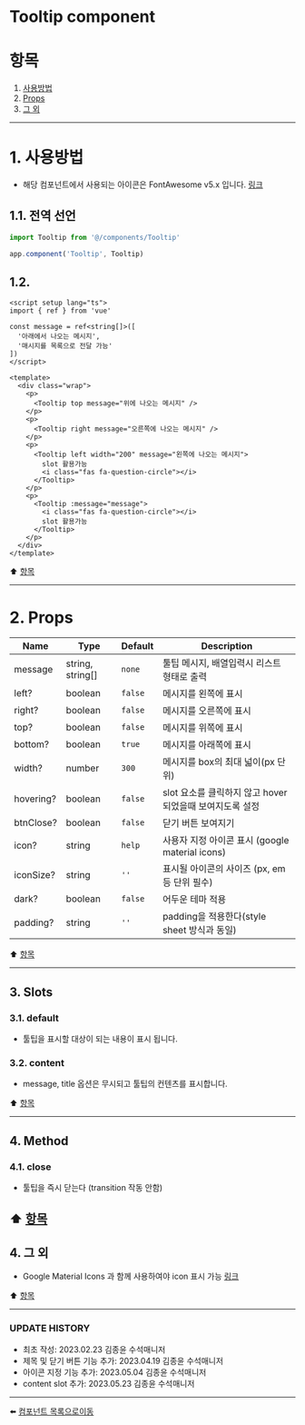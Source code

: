 # Tooltip component

# 항목

1. [사용방법](#1-사용방법)
2. [Props](#2-props)
3. [그 외](#3-그-외)

---

# 1. 사용방법
* 해당 컴포넌트에서 사용되는 아이콘은 FontAwesome v5.x 입니다. [링크](https://fontawesome.com/v5/search?o=r&m=free)

## 1.1. 전역 선언
```typescript
import Tooltip from '@/components/Tooltip'

app.component('Tooltip', Tooltip)
```

## 1.2.
```vue
<script setup lang="ts">
import { ref } from 'vue'

const message = ref<string[]>([
  '아래에서 나오는 메시지',
  '매시지를 목록으로 전달 가능'
])
</script>

<template>
  <div class="wrap">
    <p>
      <Tooltip top message="위에 나오는 메시지" />
    </p>
    <p>
      <Tooltip right message="오른쪽에 나오는 메시지" />
    </p>
    <p>
      <Tooltip left width="200" message="왼쪽에 나오는 메시지">
        slot 활용가능
        <i class="fas fa-question-circle"></i>
      </Tooltip>
    </p>
    <p>
      <Tooltip :message="message">
        <i class="fas fa-question-circle"></i>
        slot 활용가능
      </Tooltip>
    </p>
  </div>
</template>
```

:arrow_up: [항목](#항목)

---

# 2. Props
| Name | Type | Default | Description |
|-------|---- |---------|-------------|
| message | string, string[] | <code>none</code> | 툴팁 메시지, 배열입력시 리스트 형태로 출력 |
| left? | boolean | <code>false</code> | 메시지를 왼쪽에 표시 |
| right? | boolean | <code>false</code> | 메시지를 오른쪽에 표시 |
| top? | boolean | <code>false</code> | 메시지를 위쪽에 표시 |
| bottom? | boolean | <code>true</code> | 메시지를 아래쪽에 표시 |
| width? | number | <code>300</code> | 메시지를 box의 최대 넓이(px 단위) |
| hovering? | boolean | <code>false</code> | slot 요소를 클릭하지 않고 hover 되었을때 보여지도록 설정 |
| btnClose? | boolean | <code>false</code> | 닫기 버튼 보여지기 |
| icon? | string | <code>help</code> | 사용자 지정 아이콘 표시 (google material icons) |
| iconSize? | string | <code>''</code> | 표시될 아이콘의 사이즈 (px, em 등 단위 필수) |
| dark? | boolean | <code>false</code> | 어두운 테마 적용 |
| padding? | string | <code>''</code> | padding을 적용한다(style sheet 방식과 동일) |

:arrow_up: [항목](#항목)

---

## 3. Slots

### 3.1. default

* 툴팁을 표시할 대상이 되는 내용이 표시 됩니다.

### 3.2. content

* message, title 옵션은 무시되고 툴팁의 컨텐츠를 표시합니다.

:arrow_up: [항목](#항목)

---

## 4. Method

### 4.1. close
* 툴팁을 즉시 닫는다 (transition 작동 안함)

:arrow_up: [항목](#항목)
---

## 4. 그 외
- Google Material Icons 과 함께 사용하여야 icon 표시 가능 [링크](https://fonts.google.com/icons?selected=Material+Icons+Outlined:arrow_circle_up:&icon.query=arrow&icon.set=Material+Icons)


:arrow_up: [항목](#항목)

---

### UPDATE HISTORY

* 최초 작성: 2023.02.23 김종윤 수석매니저
* 제목 및 닫기 버튼 기능 추가: 2023.04.19 김종윤 수석매니저
* 아이콘 지정 기능 추가: 2023.05.04 김종윤 수석매니저
* content slot 추가: 2023.05.23 김종윤 수석매니저

---

:arrow_left: [컴포넌트 목록으로이동](https://github.com/dream-insight/ts-vue3/components)
